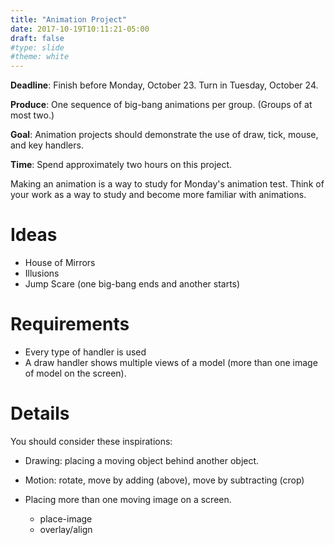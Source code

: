 ```yaml
---
title: "Animation Project"
date: 2017-10-19T10:11:21-05:00
draft: false
#type: slide
#theme: white
---
```


**Deadline**: Finish before Monday, October 23. Turn in Tuesday, October 24.

**Produce**: One sequence of big-bang animations per group. (Groups of at most two.)

**Goal**: Animation projects should demonstrate the use of draw, tick, mouse, and key handlers. 

**Time**: Spend approximately two hours on this project. 

Making an animation is a way to study for Monday's animation
test. Think of your work as a way to study and become more familiar
with animations.

# Ideas

* House of Mirrors
* Illusions
* Jump Scare (one big-bang ends and another starts)

# Requirements

* Every type of handler is used
* A draw handler shows multiple views of a model (more than one image of model on the screen). 


# Details

You should consider these inspirations:

* Drawing: placing a moving object behind another object.

* Motion: rotate, move by adding (above), move by subtracting (crop)

* Placing more than one moving image on a screen.

    - place-image
    - overlay/align
    

